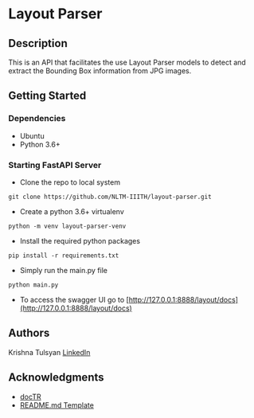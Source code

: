 # Layout Parser

## Description

This is an API that facilitates the use Layout Parser models to detect and extract
the Bounding Box information from JPG images.

## Getting Started

### Dependencies

* Ubuntu
* Python 3.6+

### Starting FastAPI Server

* Clone the repo to local system
```
git clone https://github.com/NLTM-IIITH/layout-parser.git
```
* Create a python 3.6+ virtualenv
```
python -m venv layout-parser-venv
```
* Install the required python packages
```
pip install -r requirements.txt
```
* Simply run the main.py file
```
python main.py
```
* To access the swagger UI go to [http://127.0.0.1:8888/layout/docs](http://127.0.0.1:8888/layout/docs)

## Authors

Krishna Tulsyan
[LinkedIn](https://www.linkedin.com/in/krishna-tulsyan/)

<!-- ## License

This project is licensed under the [NAME HERE] License - see the LICENSE.md file for details -->

## Acknowledgments

* [docTR](https://github.com/mindee/doctr)
* [README.md Template](https://gist.github.com/DomPizzie/7a5ff55ffa9081f2de27c315f5018afc)